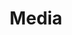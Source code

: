 ---
title: Media
image: Media.jpg
blurb: More photos coming soon. Click <a href="https://www.youtube.com/channel/UC3Eqmv7OVXa8gaQIDBmOhSg">here</a> to check out Halcyon on YouTube!
---